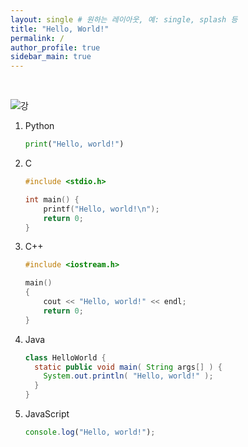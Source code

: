 ```yaml
---
layout: single # 원하는 레이아웃, 예: single, splash 등
title: "Hello, World!"
permalink: /
author_profile: true
sidebar_main: true
---
```


  

​    

  

  



![강](../assets/images/index/강-1732427707593-4.jpg)

1. Python

    ```python
    print("Hello, world!")
    ```

2. C

    ```c
    #include <stdio.h>
    
    int main() {
        printf("Hello, world!\n");
        return 0;
    }
    ```



3. C++

	```c++
	#include <iostream.h>
	
	main()
	{
	    cout << "Hello, world!" << endl;
	    return 0;
	}
	```

	

4. Java

	```java
	class HelloWorld {
	  static public void main( String args[] ) {
	    System.out.println( "Hello, world!" );
	  }
	}
	```

	

5. JavaScript

	```javascript
	console.log("Hello, world!");
	```

